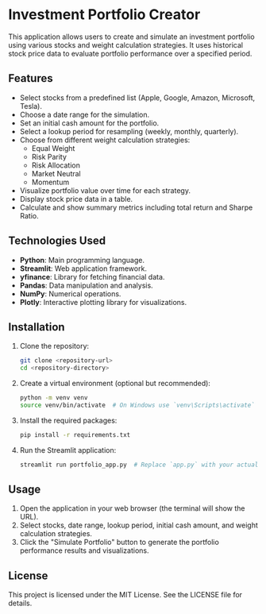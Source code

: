 # Investment Portfolio Creator

This application allows users to create and simulate an investment portfolio using various stocks and weight calculation strategies. It uses historical stock price data to evaluate portfolio performance over a specified period.

## Features

- Select stocks from a predefined list (Apple, Google, Amazon, Microsoft, Tesla).
- Choose a date range for the simulation.
- Set an initial cash amount for the portfolio.
- Select a lookup period for resampling (weekly, monthly, quarterly).
- Choose from different weight calculation strategies:
  - Equal Weight
  - Risk Parity
  - Risk Allocation
  - Market Neutral
  - Momentum
- Visualize portfolio value over time for each strategy.
- Display stock price data in a table.
- Calculate and show summary metrics including total return and Sharpe Ratio.

## Technologies Used

- **Python**: Main programming language.
- **Streamlit**: Web application framework.
- **yfinance**: Library for fetching financial data.
- **Pandas**: Data manipulation and analysis.
- **NumPy**: Numerical operations.
- **Plotly**: Interactive plotting library for visualizations.

## Installation

1. Clone the repository:
   ```bash
   git clone <repository-url>
   cd <repository-directory>
   ```

2. Create a virtual environment (optional but recommended):
   ```bash
   python -m venv venv
   source venv/bin/activate  # On Windows use `venv\Scripts\activate`
   ```

3. Install the required packages:
   ```bash
   pip install -r requirements.txt
   ```

4. Run the Streamlit application:
   ```bash
   streamlit run portfolio_app.py  # Replace `app.py` with your actual script name
   ```

## Usage

1. Open the application in your web browser (the terminal will show the URL).
2. Select stocks, date range, lookup period, initial cash amount, and weight calculation strategies.
3. Click the "Simulate Portfolio" button to generate the portfolio performance results and visualizations.

## License

This project is licensed under the MIT License. See the LICENSE file for details.
